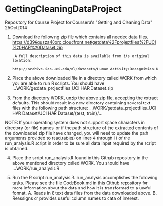 GettingCleaningDataProject
==========================
Repository for Course Project for Coursera's "Getting and Cleaning Data"
25Oct2014

1. Download the following zip file which contains all needed data files. 
        https://d396qusza40orc.cloudfront.net/getdata%2Fprojectfiles%2FUCI%20HAR%20Dataset.zip
        
        A full description of this data is available from its original location:
              http://archive.ics.uci.edu/ml/datasets/Human+Activity+Recognition+Using+Smartphones
  
2. Place the above downloaded file in a directory called WORK from which you are able to run R scripts. You should have
...WORK/getdata_projectfiles_UCI HAR Dataset.zip

3. From the directory WORK, unzip the above zip file, accepting the extract defaults. This should result in a new directory
containing several text files with the following path structure:
...WORK/getdata_projectfiles_UCI HAR Dataset/UCI HAR Dataset/{test, train}/...

NOTE: If your operating system does not support space characters in directory (or file) names, or if the path structure of the
extracted contents of the downloaded zip file have changed, you will need to update the path arguments provided to read.table()
on lines 4 through 11 of the run_analysis.R script in order to be sure all data input required by the script is obtained.

4. Place the script run_analysis.R found in this Github repository in the above mentioned directory called WORK. You should have
...WORK/run_analysis.R

5. Run the R script run_analysis.R. run_analysis accomplishes the following tasks. Please see the file CodeBook.md in this
Github repository for more information about the data and how it is transformed to a useful format.
    A. Reads in 8 text data files from the data downloaded above. 
    B. Reassigns or provides useful column names to data of interest.
        
